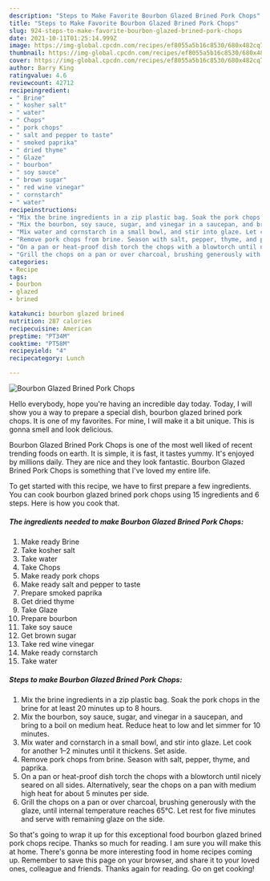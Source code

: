 ```yaml
---
description: "Steps to Make Favorite Bourbon Glazed Brined Pork Chops"
title: "Steps to Make Favorite Bourbon Glazed Brined Pork Chops"
slug: 924-steps-to-make-favorite-bourbon-glazed-brined-pork-chops
date: 2021-10-11T01:25:14.999Z
image: https://img-global.cpcdn.com/recipes/ef8055a5b16c8530/680x482cq70/bourbon-glazed-brined-pork-chops-recipe-main-photo.jpg
thumbnail: https://img-global.cpcdn.com/recipes/ef8055a5b16c8530/680x482cq70/bourbon-glazed-brined-pork-chops-recipe-main-photo.jpg
cover: https://img-global.cpcdn.com/recipes/ef8055a5b16c8530/680x482cq70/bourbon-glazed-brined-pork-chops-recipe-main-photo.jpg
author: Barry King
ratingvalue: 4.6
reviewcount: 42712
recipeingredient:
- " Brine"
- " kosher salt"
- " water"
- " Chops"
- " pork chops"
- " salt and pepper to taste"
- " smoked paprika"
- " dried thyme"
- " Glaze"
- " bourbon"
- " soy sauce"
- " brown sugar"
- " red wine vinegar"
- " cornstarch"
- " water"
recipeinstructions:
- "Mix the brine ingredients in a zip plastic bag. Soak the pork chops in the brine for at least 20 minutes up to 8 hours."
- "Mix the bourbon, soy sauce, sugar, and vinegar in a saucepan, and bring to a boil on medium heat. Reduce heat to low and let simmer for 10 minutes."
- "Mix water and cornstarch in a small bowl, and stir into glaze. Let cook for another 1–2 minutes until it thickens. Set aside."
- "Remove pork chops from brine. Season with salt, pepper, thyme, and paprika."
- "On a pan or heat-proof dish torch the chops with a blowtorch until nicely seared on all sides. Alternatively, sear the chops on a pan with medium high heat for about 5 minutes per side."
- "Grill the chops on a pan or over charcoal, brushing generously with the glaze, until internal temperature reaches 65°C. Let rest for five minutes and serve with remaining glaze on the side."
categories:
- Recipe
tags:
- bourbon
- glazed
- brined

katakunci: bourbon glazed brined 
nutrition: 287 calories
recipecuisine: American
preptime: "PT34M"
cooktime: "PT58M"
recipeyield: "4"
recipecategory: Lunch

---
```



![Bourbon Glazed Brined Pork Chops](https://img-global.cpcdn.com/recipes/ef8055a5b16c8530/680x482cq70/bourbon-glazed-brined-pork-chops-recipe-main-photo.jpg)

Hello everybody, hope you're having an incredible day today. Today, I will show you a way to prepare a special dish, bourbon glazed brined pork chops. It is one of my favorites. For mine, I will make it a bit unique. This is gonna smell and look delicious.

Bourbon Glazed Brined Pork Chops is one of the most well liked of recent trending foods on earth. It is simple, it is fast, it tastes yummy. It's enjoyed by millions daily. They are nice and they look fantastic. Bourbon Glazed Brined Pork Chops is something that I've loved my entire life.




To get started with this recipe, we have to first prepare a few ingredients. You can cook bourbon glazed brined pork chops using 15 ingredients and 6 steps. Here is how you cook that.

<!--inarticleads1-->

##### The ingredients needed to make Bourbon Glazed Brined Pork Chops:

1. Make ready  Brine
1. Take  kosher salt
1. Take  water
1. Take  Chops
1. Make ready  pork chops
1. Make ready  salt and pepper to taste
1. Prepare  smoked paprika
1. Get  dried thyme
1. Take  Glaze
1. Prepare  bourbon
1. Take  soy sauce
1. Get  brown sugar
1. Take  red wine vinegar
1. Make ready  cornstarch
1. Take  water




<!--inarticleads2-->

##### Steps to make Bourbon Glazed Brined Pork Chops:

1. Mix the brine ingredients in a zip plastic bag. Soak the pork chops in the brine for at least 20 minutes up to 8 hours.
1. Mix the bourbon, soy sauce, sugar, and vinegar in a saucepan, and bring to a boil on medium heat. Reduce heat to low and let simmer for 10 minutes.
1. Mix water and cornstarch in a small bowl, and stir into glaze. Let cook for another 1–2 minutes until it thickens. Set aside.
1. Remove pork chops from brine. Season with salt, pepper, thyme, and paprika.
1. On a pan or heat-proof dish torch the chops with a blowtorch until nicely seared on all sides. Alternatively, sear the chops on a pan with medium high heat for about 5 minutes per side.
1. Grill the chops on a pan or over charcoal, brushing generously with the glaze, until internal temperature reaches 65°C. Let rest for five minutes and serve with remaining glaze on the side.




So that's going to wrap it up for this exceptional food bourbon glazed brined pork chops recipe. Thanks so much for reading. I am sure you will make this at home. There's gonna be more interesting food in home recipes coming up. Remember to save this page on your browser, and share it to your loved ones, colleague and friends. Thanks again for reading. Go on get cooking!
